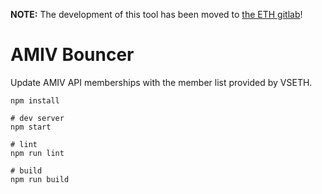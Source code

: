 **NOTE:** The development of this tool has been moved to [the ETH gitlab](https://gitlab.ethz.ch/amiv/amiv-bouncer)!

# AMIV Bouncer

Update AMIV API memberships with the member list provided by VSETH.

```
npm install

# dev server
npm start

# lint
npm run lint

# build
npm run build
```
